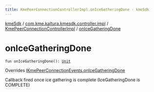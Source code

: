 ```yaml
---
title: KmePeerConnectionControllerImpl.onIceGatheringDone - kmeSdk
---
```


[kmeSdk](../../index.html) / [com.kme.kaltura.kmesdk.controller.impl](../index.html) / [KmePeerConnectionControllerImpl](index.html) / [onIceGatheringDone](./on-ice-gathering-done.html)

# onIceGatheringDone

`fun onIceGatheringDone(): `[`Unit`](https://kotlinlang.org/api/latest/jvm/stdlib/kotlin/-unit/index.html)

Overrides [IKmePeerConnectionEvents.onIceGatheringDone](../../com.kme.kaltura.kmesdk.webrtc.peerconnection/-i-kme-peer-connection-events/on-ice-gathering-done.html)

Callback fired once ice gathering is complete (IceGatheringDone is COMPLETE)

